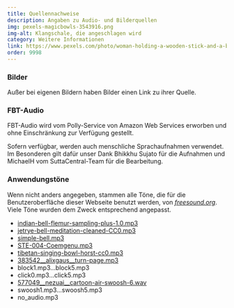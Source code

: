 ```yaml
---
title: Quellennachweise
description: Angaben zu Audio- und Bilderquellen
img: pexels-magicbowls-3543916.png
img-alt: Klangschale, die angeschlagen wird
category: Weitere Informationen
link: https://www.pexels.com/photo/woman-holding-a-wooden-stick-and-a-bowl-3543916/
order: 9998
---
```


### Bilder

Außer bei eigenen Bildern haben Bilder einen Link zu ihrer Quelle.

### FBT-Audio

FBT-Audio wird vom Polly-Service von Amazon Web Services erworben und ohne Einschränkung zur Verfügung gestellt.

Sofern verfügbar, werden auch menschliche Sprachaufnahmen verwendet. Im Besonderen gilt dafür unser Dank Bhikkhu Sujato für die Aufnahmen und MichaelH vom SuttaCentral-Team für die Bearbeitung.

### Anwendungstöne

Wenn nicht anders angegeben, stammen alle Töne, die für die Benutzeroberfläche dieser Webseite benutzt werden, von [*freesound.org*](https://freesound.org/search/?q=click). Viele Töne wurden dem Zweck entsprechend angepasst.

- [indian-bell-flemur-sampling-plus-1.0.mp3](https://freesound.org/people/Flemur/sounds/103312)
- [jetrye-bell-meditation-cleaned-CC0.mp3](https://freesound.org/people/JetRye/sounds/140128/)
- [simple-bell.mp3](https://freesound.org/people/Erratic/sounds/221/)
- [STE-004-Coemgenu.mp3](https://discourse.suttacentral.net/t/suttacentral-voice-v1-0-0-released/11844/228)
- [tibetan-singing-bowl-horst-cc0.mp3](https://freesound.org/people/the_very_Real_Horst/sounds/240934/)
- [383542__alixgaus__turn-page.mp3](https://freesound.org/people/alixgaus/sounds/383542/)
- block1.mp3...block5.mp3
- click0.mp3...click5.mp3
- [577049__nezuai__cartoon-air-swoosh-6.wav](https://freesound.org/people/nezuai/sounds/577049/)
- swoosh1.mp3...swoosh5.mp3
- no_audio.mp3
